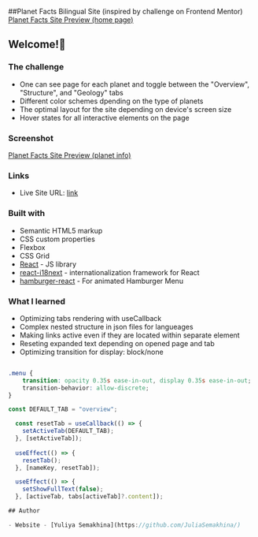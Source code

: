 ##Planet Facts Bilingual Site (inspired by challenge on Frontend Mentor)
[Planet Facts Site Preview (home page)](../public/images/Planet1.jpg)
## Welcome!👋


### The challenge 
- One can see page for each planet and toggle between the "Overview", "Structure", and "Geology" tabs
- Different color schemes dpending on the type of planets
- The optimal layout for the site depending on device's screen size
- Hover states for all interactive elements on the page

### Screenshot

[Planet Facts Site Preview (planet info)](../public/images/Planet2.jpg)

### Links

- Live Site URL: [link](https://juliasemakhina.github.io/planet-facts-bilingual/)


### Built with

- Semantic HTML5 markup
- CSS custom properties
- Flexbox
- CSS Grid
- [React](https://reactjs.org/) - JS library
- [react-i18next](https://react.i18next.com) - internationalization framework for React
- [hamburger-react](https://hamburger-react.netlify.app) - For animated Hamburger Menu


### What I learned

- Optimizing tabs rendering with useCallback
- Complex nested structure in json files for langueages
- Making links active even if they are located within separate element 
- Reseting expanded text depending on opened page and tab
- Optimizing transition for display: block/none

```
```
```css
.menu {
    transition: opacity 0.35s ease-in-out, display 0.35s ease-in-out;
    transition-behavior: allow-discrete;  
}
```
```js
const DEFAULT_TAB = "overview";

  const resetTab = useCallback(() => {
    setActiveTab(DEFAULT_TAB);
  }, [setActiveTab]);
  
  useEffect(() => {
    resetTab();
  }, [nameKey, resetTab]);
```
```js
  useEffect(() => {
    setShowFullText(false);
  }, [activeTab, tabs[activeTab]?.content]); 

## Author

- Website - [Yuliya Semakhina](https://github.com/JuliaSemakhina/)